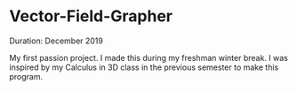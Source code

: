 # Vector-Field-Grapher
Duration: December 2019

My first passion project. I made this during my freshman winter break. I was inspired by my Calculus in 3D class in the previous semester to make this program.
